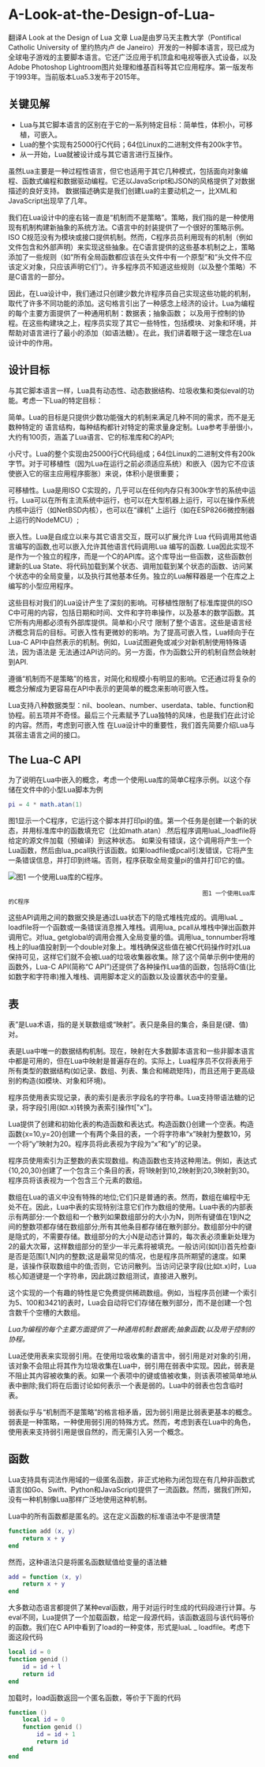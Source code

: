 # A-Look-at-the-Design-of-Lua-
翻译A Look at the Design of Lua 文章
Lua是由罗马天主教大学（Pontifical Catholic University of 里约热内卢 de Janeiro）开发的一种脚本语言，现已成为全球电子游戏的主要脚本语言。它还广泛应用于机顶盒和电视等嵌入式设备，以及
Adobe Photoshop Lightroom图片处理和维基百科等其它应用程序。第一版发布于1993年。当前版本Lua5.3发布于2015年。

## 关键见解

- Lua与其它脚本语言的区别在于它的一系列特定目标：简单性，体积小，可移植，可嵌入。
- Lua的整个实现有25000行C代码；64位Linux的二进制文件有200k字节。
- 从一开始，Lua就被设计成与其它语言进行互操作。

虽然Lua主要是一种过程性语言，但它也适用于其它几种模式，包括面向对象编程、函数式编程和数据驱动编程。它还以JavaScript和JSON的风格提供了对数据描述的良好支持。
数据描述确实是我们创建Lua的主要动机之一，比XML和JavaScript出现早了几年。

我们在Lua设计中的座右铭一直是“机制而不是策略”。策略，我们指的是一种使用现有机制构建新抽象的系统方法。C语言中的封装提供了一个很好的策略示例。ISO C规范没有为模块或接口提供机制。然而，C程序员员利用现有的机制（例如文件包含和外部声明）来实现这些抽象。在C语言提供的这些基本机制之上，策略添加了一些规则（如“所有全局函数都应该在头文件中有一个原型”和“头文件不应该定义对象，只应该声明它们”）。许多程序员不知道这些规则（以及整个策略）不是C语言的一部分。

因此，在Lua设计中，我们通过只创建少数允许程序员自己实现这些功能的机制，取代了许多不同功能的添加。这句格言引出了一种感念上经济的设计。Lua为编程的每个主要方面提供了一种通用机制：数据表；抽象函数；
以及用于控制的协程。在这些构建块之上，程序员实现了其它一些特性，包括模块、对象和环境，并帮助对语言进行了最小的添加（如语法糖）。在此，我们讲着眼于这一理念在Lua设计中的作用。

## 设计目标

与其它脚本语言一样，Lua具有动态性、动态数据结构、垃圾收集和类似eval的功能。考虑一下Lua的特定目标：

简单。Lua的目标是只提供少数功能强大的机制来满足几种不同的需求，而不是无数种特定的 语言结构，每种结构都针对特定的需求量身定制。Lua参考手册很小，大约有100页，涵盖了Lua语言、它的标准库和C的API;

小尺寸。Lua的整个实现由25000行C代码组成；64位Linux的二进制文件有200k字节。对于可移植性（因为Lua在运行之前必须适应系统）和嵌入（因为它不应该使嵌入它的宿主应用程序膨胀）来说，体积小是很重要；

可移植性。Lua是用ISO C实现的，几乎可以在任何内存只有300k字节的系统中运行。Lua可以在所有主流系统中运行，也可以在大型机器上运行，可以在操作系统内核中运行（如NetBSD内核），也可以在“祼机”
上运行（如在ESP8266微控制器上运行的NodeMCU）;

嵌入性。Lua是自成立以来与其它语言交互，既可以扩展允许 Lua 代码调用其他语言编写的函数,也可以嵌入允许其他语言代码调用Lua 编写的函数. Lua因此实现不是作为一个独立的程序，而是一个C的API库。这个库导出一些函数，这些函数创建新的Lua State、将代码加载到某个状态、调用加载到某个状态的函数、访问某个状态中的全局变量，以及执行其他基本任务。独立的Lua解释器是一个在库之上编写的小型应用程序。

这些目标对我们的Lua设计产生了深刻的影响。可移植性限制了标准库提供的ISO C中可用的内容，包括日期和时间、文件和字符串操作，以及基本的数学函数。其它所有内用都必须有外部库提供。简单和小尺寸
限制了整个语言。这些是语言经济概念背后的目标。可嵌入性有更微妙的影响。为了提高可嵌入性，Lua倾向于在Lua-C API中自然表示的机制。例如，Lua试图避免或减少对新机制使用特殊语法，因为语法是
无法通过API访问的。另一方面，作为函数公开的机制自然会映射到API.

遵循“机制而不是策略”的格言，对简化和规模小有明显的影响。它还通过将复杂的概念分解成为更容易在API中表示的更简单的概念来影响可嵌入性。

Lua支持八种数据类型：nil、boolean、number、userdata、table、function和协程。前五项并不奇怪。最后三个元素赋予了Lua独特的风味，也是我们在此讨论的内容。然而，考虑到可嵌入性
在Lua设计中的重要性，我们首先简要介绍Lua与其宿主语言之间的接口。

## The Lua-C API

为了说明在Lua中嵌入的概念，考虑一个使用Lua库的简单C程序示例。以这个存储在文件中的小型Lua脚本为例

```lua 
pi = 4 * math.atan(1)
```

图1显示一个C程序，它运行这个脚本并打印pi的值。第一个任务是创建一个新的状态，并用标准库中的函数填充它（比如math.atan）.然后程序调用luaL_loadfile将给定的源文件加载（预编译）到这种状态。
如果没有错误，这个调用将产生一个Lua函数，然后由lua_pcall执行该函数。如果loadfile或pcall引发错误，它将产生一条错误信息，并打印到终端。否则，程序获取全局变量pi的值并打印它的值。

![图1 一个使用Lua库的C程序。](https://dl.acm.org/cms/attachment/0614157f-46e2-43c3-a57b-41646a7d2c31/f1.jpg)

                                                           图1 一个使用Lua库的C程序
这些API调用之间的数据交换是通过Lua状态下的隐式堆栈完成的。调用luaL _ loadfile将一个函数或一条错误消息推入堆栈。调用lua_ pcall从堆栈中弹出函数并调用它。对lua_ getglobal的调用会推入全局变量的值。调用lua_ tonnumber将堆栈上的lua值投射到一个double对象上。堆栈确保这些值在被C代码操作时对Lua保持可见，这样它们就不会被Lua的垃圾收集器收集。除了这个简单示例中使用的函数外，Lua-C API(简称“C API”)还提供了各种操作Lua值的函数，包括将C值(比如数字和字符串)推入堆栈、调用脚本定义的函数以及设置状态中的变量。

## 表

表”是Lua术语，指的是关联数组或“映射”。表只是条目的集合，条目是(键、值)对。

表是Lua中唯一的数据结构机制。现在，映射在大多数脚本语言和一些非脚本语言中都是可用的，但在Lua中映射是普遍存在的。实际上，Lua程序员不仅将表用于所有类型的数据结构(如记录、数组、列表、集合和稀疏矩阵)，而且还用于更高级别的构造(如模块、对象和环境)。

程序员使用表实现记录，表的索引是表示字段名的字符串。Lua支持带语法糖的记录，将字段引用(如t.x)转换为表索引操作t["x"]。

Lua提供了创建和初始化表的构造函数和表达式。构造函数{}创建一个空表。构造函数{x=10,y=20}创建一个有两个条目的表，一个将字符串“x”映射为整数10，另一个将“y”映射为20。程序员将此表视为字段为“x”和“y”的记录。

程序员使用索引为正整数的表实现数组。构造函数也支持这种用法。例如，表达式{10,20,30}创建了一个包含三个条目的表，将1映射到10,2映射到20,3映射到30。程序员将该表视为一个包含三个元素的数组。

数组在Lua的语义中没有特殊的地位;它们只是普通的表。然而，数组在编程中无处不在。因此，Lua中表的实现特别注意它们作为数组的使用。Lua中表的内部表示有两部分:一个数组和一个散列如果数组部分的大小为N，则所有键值在1到N之间的整数项都存储在数组部分;所有其他条目都存储在散列部分。数组部分中的键是隐式的，不需要存储。数组部分的大小N是动态计算的，每次表必须重新处理为2的最大次幂，这样数组部分的至少一半元素将被填充。一般访问(如t[i])首先检查i是否是范围[1,N]内的整数;这是最常见的情况，也是程序员所期望的速度。如果是，该操作获取数组中的值;否则，它访问散列。当访问记录字段(比如t.x)时，Lua核心知道键是一个字符串，因此跳过数组测试，直接进入散列。

这个实现的一个有趣的特性是它免费提供稀疏数组。例如，当程序员创建一个索引为5、100和3421的表时，Lua会自动将它们存储在散列部分，而不是创建一个包含数千个空槽的大数组。

*Lua为编程的每个主要方面提供了一种通用机制:数据表;抽象函数;以及用于控制的协程。*

Lua还使用表来实现弱引用。在使用垃圾收集的语言中，弱引用是对对象的引用，该对象不会阻止将其作为垃圾收集在Lua中，弱引用在弱表中实现。因此，弱表是不阻止其内容被收集的表。如果一个表项中的键或值被收集，则该表项被简单地从表中删除;我们将在后面讨论如何表示一个表是弱的。Lua中的弱表也包含临时表。

弱表似乎与“机制而不是策略”的格言相矛盾，因为弱引用是比弱表更基本的概念。弱表是一种策略，一种使用弱引用的特殊方式。然而，考虑到表在Lua中的角色，使用表来支持弱引用是很自然的，而无需引入另一个概念。

## 函数

Lua支持具有词法作用域的一级匿名函数，非正式地称为闭包现在有几种非函数式语言(如Go、Swift、Python和JavaScript)提供了一流函数。然而，据我们所知，没有一种机制像Lua那样广泛地使用这种机制。

Lua中的所有函数都是匿名的。这在定义函数的标准语法中不是很清楚

```lua
function add (x, y)
    return x + y
end
```

然而，这种语法只是将匿名函数赋值给变量的语法糖

```lua
add = function (x, y)
    return x + y
end
```

大多数动态语言都提供了某种eval函数，用于对运行时生成的代码段进行计算。与eval不同，Lua提供了一个加载函数，给定一段源代码，该函数返回与该代码等价的函数。我们在C API中看到了load的一种变体，形式是luaL _ loadfile。考虑下面这段代码

```lua
local id = 0
function genid ()
    id = id + l
    return id
end
```

加载时，load函数返回一个匿名函数，等价于下面的代码

```lua
function ()
    local id = 0
    function genid ()
        id = id + 1
        return id
    end
end
```

